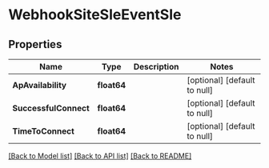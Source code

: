 # WebhookSiteSleEventSle

## Properties
Name | Type | Description | Notes
------------ | ------------- | ------------- | -------------
**ApAvailability** | **float64** |  | [optional] [default to null]
**SuccessfulConnect** | **float64** |  | [optional] [default to null]
**TimeToConnect** | **float64** |  | [optional] [default to null]

[[Back to Model list]](../README.md#documentation-for-models) [[Back to API list]](../README.md#documentation-for-api-endpoints) [[Back to README]](../README.md)

